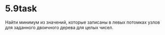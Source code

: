 # 5.9task
Найти минимум из значений, которые записаны в левых потомках узлов для заданного двоичного дерева для целых чисел.
